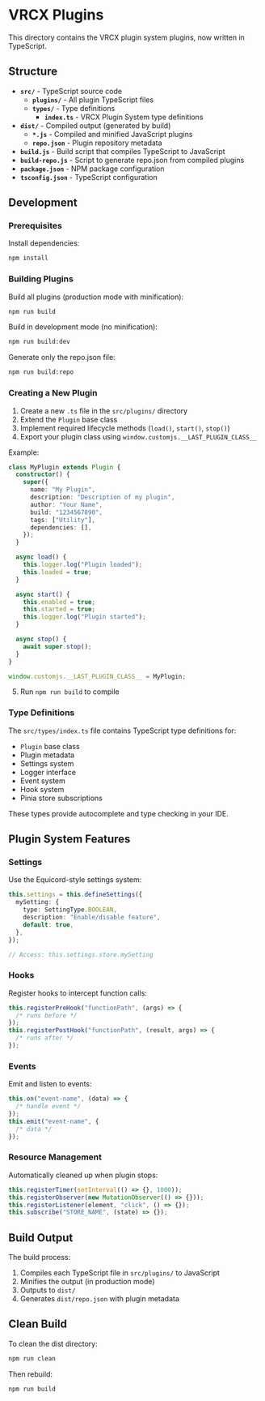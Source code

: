 # VRCX Plugins

This directory contains the VRCX plugin system plugins, now written in TypeScript.

## Structure

- **`src/`** - TypeScript source code
  - **`plugins/`** - All plugin TypeScript files
  - **`types/`** - Type definitions
    - **`index.ts`** - VRCX Plugin System type definitions
- **`dist/`** - Compiled output (generated by build)
  - **`*.js`** - Compiled and minified JavaScript plugins
  - **`repo.json`** - Plugin repository metadata
- **`build.js`** - Build script that compiles TypeScript to JavaScript
- **`build-repo.js`** - Script to generate repo.json from compiled plugins
- **`package.json`** - NPM package configuration
- **`tsconfig.json`** - TypeScript configuration

## Development

### Prerequisites

Install dependencies:

```bash
npm install
```

### Building Plugins

Build all plugins (production mode with minification):

```bash
npm run build
```

Build in development mode (no minification):

```bash
npm run build:dev
```

Generate only the repo.json file:

```bash
npm run build:repo
```

### Creating a New Plugin

1. Create a new `.ts` file in the `src/plugins/` directory
2. Extend the `Plugin` base class
3. Implement required lifecycle methods (`load()`, `start()`, `stop()`)
4. Export your plugin class using `window.customjs.__LAST_PLUGIN_CLASS__`

Example:

```typescript
class MyPlugin extends Plugin {
  constructor() {
    super({
      name: "My Plugin",
      description: "Description of my plugin",
      author: "Your Name",
      build: "1234567890",
      tags: ["Utility"],
      dependencies: [],
    });
  }

  async load() {
    this.logger.log("Plugin loaded");
    this.loaded = true;
  }

  async start() {
    this.enabled = true;
    this.started = true;
    this.logger.log("Plugin started");
  }

  async stop() {
    await super.stop();
  }
}

window.customjs.__LAST_PLUGIN_CLASS__ = MyPlugin;
```

5. Run `npm run build` to compile

### Type Definitions

The `src/types/index.ts` file contains TypeScript type definitions for:

- `Plugin` base class
- Plugin metadata
- Settings system
- Logger interface
- Event system
- Hook system
- Pinia store subscriptions

These types provide autocomplete and type checking in your IDE.

## Plugin System Features

### Settings

Use the Equicord-style settings system:

```typescript
this.settings = this.defineSettings({
  mySetting: {
    type: SettingType.BOOLEAN,
    description: "Enable/disable feature",
    default: true,
  },
});

// Access: this.settings.store.mySetting
```

### Hooks

Register hooks to intercept function calls:

```typescript
this.registerPreHook("functionPath", (args) => {
  /* runs before */
});
this.registerPostHook("functionPath", (result, args) => {
  /* runs after */
});
```

### Events

Emit and listen to events:

```typescript
this.on("event-name", (data) => {
  /* handle event */
});
this.emit("event-name", {
  /* data */
});
```

### Resource Management

Automatically cleaned up when plugin stops:

```typescript
this.registerTimer(setInterval(() => {}, 1000));
this.registerObserver(new MutationObserver(() => {}));
this.registerListener(element, "click", () => {});
this.subscribe("STORE_NAME", (state) => {});
```

## Build Output

The build process:

1. Compiles each TypeScript file in `src/plugins/` to JavaScript
2. Minifies the output (in production mode)
3. Outputs to `dist/`
4. Generates `dist/repo.json` with plugin metadata

## Clean Build

To clean the dist directory:

```bash
npm run clean
```

Then rebuild:

```bash
npm run build
```
